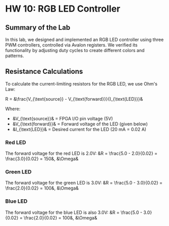 # HW 10: RGB LED Controller

## Summary of the Lab

In this lab, we designed and implemented an RGB LED controller using three PWM controllers, controlled via Avalon registers. We verified its functionality by adjusting duty cycles to create different colors and patterns.

## Resistance Calculations

To calculate the current-limiting resistors for the RGB LED, we use Ohm's Law:

R = &\frac{V_{\text{source}} - V_{\text{forward}}}{I_{\text{LED}}}&

Where:
- &V_{\text{source}}& = FPGA I/O pin voltage (5V)
- &V_{\text{forward}}& = Forward voltage of the LED (given below)
- &I_{\text{LED}}& = Desired current for the LED (20 mA = 0.02 A)

### Red LED
The forward voltage for the red LED is 2.0V:
&R = \frac{5.0 - 2.0}{0.02} = \frac{3.0}{0.02} = 150&, &\Omega&
### Green LED
The forward voltage for the green LED is 3.0V:
&R = \frac{5.0 - 3.0}{0.02} = \frac{2.0}{0.02} = 100&, &\Omega&

### Blue LED
The forward voltage for the blue LED is also 3.0V:
&R = \frac{5.0 - 3.0}{0.02} = \frac{2.0}{0.02} = 100&, &\Omega&

